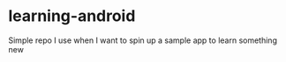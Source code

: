 learning-android
================

Simple repo I use when I want to spin up a sample app to learn something new
